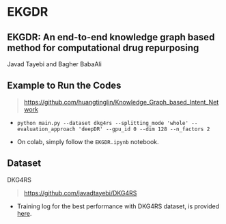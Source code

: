 # EKGDR
## EKGDR: An end-to-end knowledge graph based method for computational drug repurposing
Javad Tayebi and Bagher BabaAli

## Example to Run the Codes
> https://github.com/huangtinglin/Knowledge_Graph_based_Intent_Network

- 
    ```
    python main.py --dataset dkg4rs --splitting_mode 'whole' --evaluation_approach 'deepDR' --gpu_id 0 --dim 128 --n_factors 2
    ```

- On colab, simply follow the `EKGDR.ipynb` notebook.

## Dataset
DKG4RS
> https://github.com/javadtayebi/DKG4RS

- Training log for the best performance with DKG4RS dataset, is provided [here](https://github.com/javadtayebi/EKGDR/blob/main/training_log/dkg4rs.txt).
